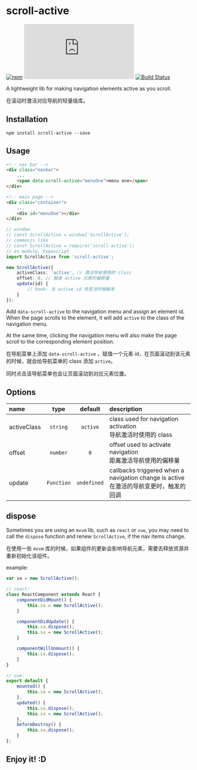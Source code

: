 # scroll-active

[![npm](https://img.shields.io/npm/v/scroll-active)](https://www.npmjs.com/package/scroll-active)
[![file size](https://img.shields.io/github/size/shalldie/scroll-active/dist/scroll-active.js)](https://github.com/shalldie/scroll-active)
[![Build Status](https://travis-ci.org/shalldie/scroll-active.svg?branch=master)](https://travis-ci.org/shalldie/scroll-active)

A lightweight lib for making navigation elements active as you scroll.

在滚动时激活对应导航的轻量级库。

## Installation

    npm install scroll-active --save

## Usage

```html
<!-- nav bar -->
<div class="navbar">
    ...
    <span data-scroll-active="menuOne">menu one</span>
</div>

<!-- main page -->
<div class="container">
    ...
    <div id="menuOne"></div>
</div>
```

```ts
// window
// const ScrollActive = window['ScrollActive'];
// commonjs like
// const ScrollActive = require('scroll-active');
// es module, typescript
import ScrollActive from 'scroll-active';

new ScrollActive({
    activeClass: 'active', // 激活导航使用的 class
    offset: 0, // 触发 active 元素的偏移量
    update(id) {
        // hook: 当 active id 改变当时候触发
    }
});
```

Add `data-scroll-active` to the navigation menu and assign an element id. When the page scrolls to the element, it will add `active` to the class of the navigation menu.

At the same time, clicking the navigation menu will also make the page scroll to the corresponding element position.

在导航菜单上添加 `data-scroll-active` ，赋值一个元素 id，在页面滚动到该元素的时候，就会给导航菜单的 class 添加 `active`。

同时点击该导航菜单也会让页面滚动到对应元素位置。

## Options

| name        |    type    |   default   | description                                                                                |
| :---------- | :--------: | :---------: | :----------------------------------------------------------------------------------------- |
| activeClass |  `string`  |  `active`   | class used for navigation activation <br> 导航激活时使用的 class                           |
| offset      |  `number`  |     `0`     | offset used to activate navigation <br> 距离激活导航使用的偏移量                           |
| update      | `Function` | `undefined` | callbacks triggered when a navigation change is active <br> 在激活的导航变更时，触发的回调 |

## dispose

Sometimes you are using an `mvvm` lib, such as `react` or `vue`, you may need to call the `dispose` function and renew `ScrollActive`, if the nav items change.

在使用一些 `mvvm` 库的时候，如果组件的更新会影响导航元素，需要去释放资源并重新初始化该组件。

example:

```js
var sa = new ScrollActive();
```

```js
// react:
class ReactComponent extends React {
    componentDidMount() {
        this.sa = new ScrollActive();
    }

    componentDidUpdate() {
        this.sa.dispose();
        this.sa = new ScrollActive();
    }

    componentWillUnmount() {
        this.sa.dispose();
    }
}
```

```js
// vue:
export default {
    mounted() {
        this.sa = new ScrollActive();
    },
    updated() {
        this.sa.dispose();
        this.sa = new ScrollActive();
    },
    beforeDestroy() {
        this.sa.dispose();
    }
};
```

## Enjoy it! :D
